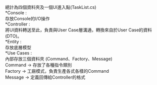 總計為四個資料夾及一個UI進入點(TaskList.cs)   
*Console    :   
            存放Console的I/O操作  
*Controller :  
            將UI資料轉送至此，負責與User Case層溝通，轉換來自於User Case的資料(DTO)。  
*Entity     :  
            存放底層模型  
*Use Cases  :  
            內部存放三個資料夾 (Command、Factory、Message)  
            Command -> 存放了各種指令類別  
            Factory -> 工廠模式，負責生產各式各樣的Command  
            Message -> 定義回傳給Controller的格式  
